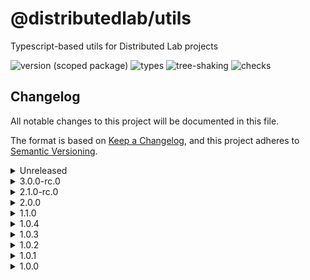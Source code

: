 # @distributedlab/utils
Typescript-based utils for Distributed Lab projects

![version (scoped package)](https://badgen.net/npm/v/@distributedlab/utils)
![types](https://badgen.net/npm/types/@distributedlab/utils)
![tree-shaking](https://badgen.net/bundlephobia/tree-shaking/@distributedlab/utils)
![checks](https://badgen.net/github/checks/distributed-lab/web-kit/main)

## Changelog
All notable changes to this project will be documented in this file.

The format is based on [Keep a Changelog](https://keepachangelog.com/en/1.0.0/),
and this project adheres to [Semantic Versioning](https://semver.org/spec/v2.0.0.html).

<details><summary>Unreleased</summary>
  <h4>Added</h4>
    <h5>Getters to Time</h5>
    <ul>
      <li>ms()</li>
      <li>RFC3339()</li>
    </ul>
    <h5>Methods to Time</h5>
    <ul>
      <li>toCalendar()</li>
      <li>toDate()<li>
      <li>utc()</li>
      <li>tz()</li>
      <li>startOf()</li>
      <li>isBetween()</li>
      <li>locale()</li>
      <li>setDefaultTimezone()</li>
      <li>updateLocale()</li>
    </ul>
    <h5>Class Duration</h5>
</details>
<details><summary>3.0.0-rc.0</summary>
  <h4>Change</h4>
  <ul>
    <li>Refactored DateUtil to Time</li>
  </ul>
</details>
<details><summary>2.1.0-rc.0</summary>
  <h4>Added</h4>
  <ul>
    <li>Relative time in DateUtil</li>
  </ul>
</details>
<details><summary>2.0.0</summary>
  <h4>Changed</h4>
  <ul>
    <li>MathUtil refactored to BN</li>
  </ul>
</details>
<details><summary>1.1.0</summary>
  <h4>Added</h4>
  <ul>
    <li>Diff method to DateUtil</li>
  </ul>
</details>
<details><summary>1.0.4</summary>
  <h4>Fixed</h4>
  <ul>
    <li>Build content in NPM package</li>
  </ul>
</details>
<details><summary>1.0.3</summary>
  <h4>Fixed</h4>
  <ul>
    <li>types directory location</li>
  </ul>
</details>
<details><summary>1.0.2</summary>
  <h4>Fixed</h4>
  <ul>
    <li>@babel/runtime dependency</li>
  </ul>
</details>
<details><summary>1.0.1</summary>
  <h4>Fixed</h4>
  <ul>
    <li>Readme</li>
  </ul>
</details>
<details><summary>1.0.0</summary>
  <h4>Under the hood changes</h4>
  <ul>
    <li>Initiated project</li>
  </ul>
</details>

